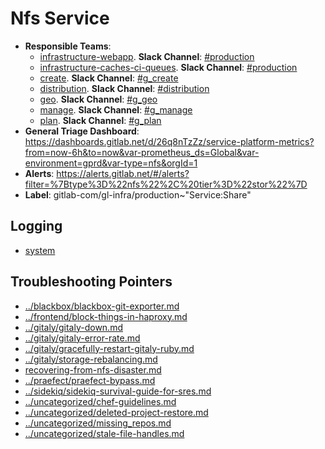 <!-- MARKER: do not edit this section directly. Edit services/service-catalog.yml then run scripts/generate-docs -->
#  Nfs Service

* **Responsible Teams**:
  * [infrastructure-webapp](https://about.gitlab.com/handbook/engineering/infrastructure/team/reliability/). **Slack Channel**: [#production](https://gitlab.slack.com/archives/production)
  * [infrastructure-caches-ci-queues](https://about.gitlab.com/handbook/engineering/infrastructure/team/reliability/). **Slack Channel**: [#production](https://gitlab.slack.com/archives/production)
  * [create](https://about.gitlab.com/handbook/engineering/dev-backend/create/). **Slack Channel**: [#g_create](https://gitlab.slack.com/archives/g_create)
  * [distribution](https://about.gitlab.com/handbook/engineering/dev-backend/distribution/). **Slack Channel**: [#distribution](https://gitlab.slack.com/archives/distribution)
  * [geo](https://about.gitlab.com/handbook/engineering/dev-backend/geo/). **Slack Channel**: [#g_geo](https://gitlab.slack.com/archives/g_geo)
  * [manage](https://about.gitlab.com/handbook/engineering/dev-backend/manage/). **Slack Channel**: [#g_manage](https://gitlab.slack.com/archives/g_manage)
  * [plan](https://about.gitlab.com/handbook/engineering/dev-backend/manage/). **Slack Channel**: [#g_plan](https://gitlab.slack.com/archives/g_plan)
* **General Triage Dashboard**: https://dashboards.gitlab.net/d/26q8nTzZz/service-platform-metrics?from=now-6h&to=now&var-prometheus_ds=Global&var-environment=gprd&var-type=nfs&orgId=1
* **Alerts**: https://alerts.gitlab.net/#/alerts?filter=%7Btype%3D%22nfs%22%2C%20tier%3D%22stor%22%7D
* **Label**: gitlab-com/gl-infra/production~"Service:Share"

## Logging

* [system](https://log.gprd.gitlab.net/goto/3a1a0019df2f6b555866b6f11eb92172)

## Troubleshooting Pointers

* [../blackbox/blackbox-git-exporter.md](../blackbox/blackbox-git-exporter.md)
* [../frontend/block-things-in-haproxy.md](../frontend/block-things-in-haproxy.md)
* [../gitaly/gitaly-down.md](../gitaly/gitaly-down.md)
* [../gitaly/gitaly-error-rate.md](../gitaly/gitaly-error-rate.md)
* [../gitaly/gracefully-restart-gitaly-ruby.md](../gitaly/gracefully-restart-gitaly-ruby.md)
* [../gitaly/storage-rebalancing.md](../gitaly/storage-rebalancing.md)
* [recovering-from-nfs-disaster.md](recovering-from-nfs-disaster.md)
* [../praefect/praefect-bypass.md](../praefect/praefect-bypass.md)
* [../sidekiq/sidekiq-survival-guide-for-sres.md](../sidekiq/sidekiq-survival-guide-for-sres.md)
* [../uncategorized/chef-guidelines.md](../uncategorized/chef-guidelines.md)
* [../uncategorized/deleted-project-restore.md](../uncategorized/deleted-project-restore.md)
* [../uncategorized/missing_repos.md](../uncategorized/missing_repos.md)
* [../uncategorized/stale-file-handles.md](../uncategorized/stale-file-handles.md)
<!-- END_MARKER -->
